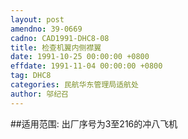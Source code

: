 ```yaml
---
layout: post
amendno: 39-0669
cadno: CAD1991-DHC8-08
title: 检查机翼内侧襟翼
date: 1991-10-25 00:00:00 +0800
effdate: 1991-11-04 00:00:00 +0800
tag: DHC8
categories: 民航华东管理局适航处
author: 邬纪召
---
```


##适用范围:
出厂序号为3至216的冲八飞机

